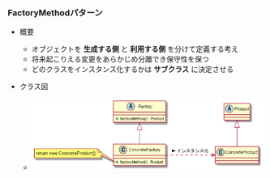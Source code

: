 ﻿### FactoryMethodパターン

* 概要
  - オブジェクトを __生成する側__ と __利用する側__ を分けて定義する考え
  - 将来起こりえる変更をあらかじめ分離でき保守性を保つ
  - どのクラスをインスタンス化するかは __サブクラス__ に決定させる

* クラス図
  - ![クラス図](img/class/class.png)
